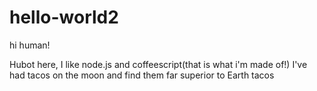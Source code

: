 # hello-world2

hi human!

Hubot here, I like node.js and coffeescript(that is what i'm made of!)
I've had tacos on the moon and find them far superior to Earth tacos
